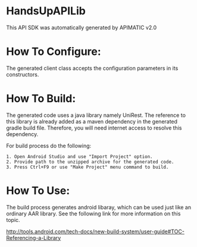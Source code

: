 HandsUpAPILib
=================
This API SDK was automatically generated by APIMATIC v2.0

How To Configure:
=================
The generated client class accepts the configuration parameters in its constructors.

How To Build: 
=============
The generated code uses a java library namely UniRest. The reference to this
library is already added as a maven dependency in the generated gradle build
file. Therefore, you will need internet access to resolve this dependency.

For build process do the following:

    1. Open Android Studio and use "Import Project" option. 
    2. Provide path to the unzipped archive for the generated code.
    3. Press Ctrl+F9 or use "Make Project" menu command to build.

How To Use:
===========
The build process generates android libaray, which can be used just like an
ordinary AAR library. See the following link for more information on this
topic.

http://tools.android.com/tech-docs/new-build-system/user-guide#TOC-Referencing-a-Library